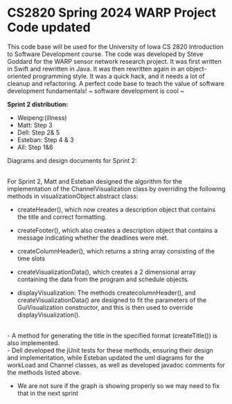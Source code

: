 # CS2820 Spring 2024 WARP Project Code **updated** 
This code base will be used for the University of Iowa CS 2820 Introduction to Software
Development course. The code was developed by Steve Goddard for the WARP sensor network 
research project. It was first written in Swift and rewritten in Java. It was then 
rewritten again in an object-oriented programming style. It was a quick
hack, and it needs a lot of cleanup and refactoring. A perfect code base to teach
the value of software development fundamentals!
~ software development is cool ~ 


<b> Sprint 2 distribution: </b>

- Weipeng:(illness)
- Matt: Step 3 
- Dell: Step 2& 5
- Esteban: Step 4 & 3
- All: Step 1&6

Diagrams and design documents for Sprint 2: 


<br>
For Sprint 2, Matt and Esteban designed the algorithm for the implementation of the ChannelVisualization class by overriding the following methods in visualizationObject abstract class:


- createHeader(), which now creates a description object that contains the title and correct formatting.

- createFooter(), which also creates a description object that contains a message indicating whether the deadlines were met.
- createColumnHeader(), which returns a string array consisting of the time slots

- createVisualizationData(), which creates a 2 dimensional array containing the data from the program and schedule objects.
- displayVisualization: The methods createcolumnHeader(), and createVisualizationData() are designed to fit the parameters of the GuiVisualization constructor, and this is then used to override displayVisualization(). 
<br>
- A method for generating the title in the specified format (createTitle()) is also implemented.
<br>
- Dell developed the jUnit tests for these methods, ensuring their design and implementation, while Esteban updated the uml diagrams for the workLoad and Channel classes, as well as developed javadoc comments for the methods listed above.

- We are not sure if the graph is showing properly so we may need to fix that in the next sprint